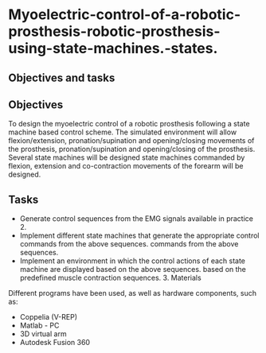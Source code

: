 # Myoelectric-control-of-a-robotic-prosthesis-robotic-prosthesis-using-state-machines.-states.

## Objectives and tasks
## Objectives

To design the myoelectric control of a robotic prosthesis following a state machine based control scheme. The simulated environment will allow flexion/extension, pronation/supination and opening/closing movements of the prosthesis,  pronation/supination and opening/closing of the prosthesis. Several state machines will be designed  state machines commanded by flexion, extension and co-contraction movements of the forearm will be designed. 

## Tasks 
  - Generate control sequences from the EMG signals available in practice 2.  
  - Implement different state machines that generate the appropriate control commands from the above sequences.  commands from the above sequences. 
  - Implement an environment in which the control actions of each state machine are displayed based on the above sequences.  based on the predefined muscle contraction       sequences. 3. Materials  


Different programs have been used, as well as hardware components, such as:  
  - Coppelia (V-REP) 
  - Matlab - PC 
  - 3D virtual arm 
  - Autodesk Fusion 360 
